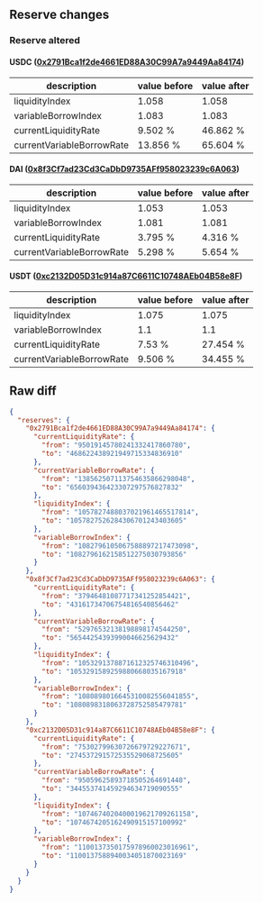 ## Reserve changes

### Reserve altered

#### USDC ([0x2791Bca1f2de4661ED88A30C99A7a9449Aa84174](https://polygonscan.com/address/0x2791Bca1f2de4661ED88A30C99A7a9449Aa84174))

| description | value before | value after |
| --- | --- | --- |
| liquidityIndex | 1.058 | 1.058 |
| variableBorrowIndex | 1.083 | 1.083 |
| currentLiquidityRate | 9.502 % | 46.862 % |
| currentVariableBorrowRate | 13.856 % | 65.604 % |


#### DAI ([0x8f3Cf7ad23Cd3CaDbD9735AFf958023239c6A063](https://polygonscan.com/address/0x8f3Cf7ad23Cd3CaDbD9735AFf958023239c6A063))

| description | value before | value after |
| --- | --- | --- |
| liquidityIndex | 1.053 | 1.053 |
| variableBorrowIndex | 1.081 | 1.081 |
| currentLiquidityRate | 3.795 % | 4.316 % |
| currentVariableBorrowRate | 5.298 % | 5.654 % |


#### USDT ([0xc2132D05D31c914a87C6611C10748AEb04B58e8F](https://polygonscan.com/address/0xc2132D05D31c914a87C6611C10748AEb04B58e8F))

| description | value before | value after |
| --- | --- | --- |
| liquidityIndex | 1.075 | 1.075 |
| variableBorrowIndex | 1.1 | 1.1 |
| currentLiquidityRate | 7.53 % | 27.454 % |
| currentVariableBorrowRate | 9.506 % | 34.455 % |


## Raw diff

```json
{
  "reserves": {
    "0x2791Bca1f2de4661ED88A30C99A7a9449Aa84174": {
      "currentLiquidityRate": {
        "from": "95019145780241332417860780",
        "to": "468622438921949715334836910"
      },
      "currentVariableBorrowRate": {
        "from": "138562507113754635866298048",
        "to": "656039436423307297576827832"
      },
      "liquidityIndex": {
        "from": "1057827488037021961465517814",
        "to": "1057827526284306701243403605"
      },
      "variableBorrowIndex": {
        "from": "1082796105067588897217473098",
        "to": "1082796162158512275030793856"
      }
    },
    "0x8f3Cf7ad23Cd3CaDbD9735AFf958023239c6A063": {
      "currentLiquidityRate": {
        "from": "37946481087717341252854421",
        "to": "43161734706754816540856462"
      },
      "currentVariableBorrowRate": {
        "from": "52976532138198898174544250",
        "to": "56544254393990046625629432"
      },
      "liquidityIndex": {
        "from": "1053291378871612325746310496",
        "to": "1053291589259880668035167918"
      },
      "variableBorrowIndex": {
        "from": "1080898016645310082556041855",
        "to": "1080898318063728752585479781"
      }
    },
    "0xc2132D05D31c914a87C6611C10748AEb04B58e8F": {
      "currentLiquidityRate": {
        "from": "75302799630726679729227671",
        "to": "274537291572535529068725605"
      },
      "currentVariableBorrowRate": {
        "from": "95059625893718505264691448",
        "to": "344553741459294634719090555"
      },
      "liquidityIndex": {
        "from": "1074674020400019621709261158",
        "to": "1074674205162490915157100992"
      },
      "variableBorrowIndex": {
        "from": "1100137350175978960023016961",
        "to": "1100137588940034051870023169"
      }
    }
  }
}
```